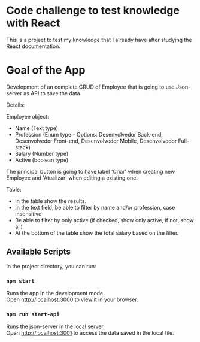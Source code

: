 # Code challenge to test knowledge with React
This is a project to test my knowledge that I already have after studying the React documentation.

# Goal of the App
Development of an complete CRUD of Employee that is going to use Json-server as API to save the data

Details:

Employee object:
- Name (Text type)
- Profession (Enum type - Options: Desenvolvedor Back-end, Desenvolvedor Front-end, Desenvolvedor Mobile, Desenvolvedor Full-stack)
- Salary (Number type)
- Active (boolean type)

The principal button is going to have label 'Criar' when creating new Employee and 'Atualizar' when editing a existing one.

Table:
- In the table show the results.
- In the text field, be able to filter by name and/or profession, case insensitive
- Be able to filter by only active (if checked, show only active, if not, show all)
- At the bottom of the table show the total salary based on the filter.

## Available Scripts

In the project directory, you can run:

### `npm start`

Runs the app in the development mode.\
Open [http://localhost:3000](http://localhost:3000) to view it in your browser.

### `npm run start-api`

Runs the json-server in the local server.\
Open [http://localhost:3001](http://localhost:3001) to access the data saved in the local file.
